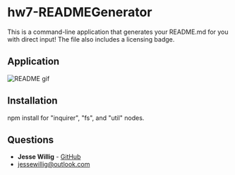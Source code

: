 # hw7-READMEGenerator

This is a command-line application that generates your README.md for you with direct input! The file also includes a licensing badge.

## Application

![README gif](./develop/images/README-demo.gif)

## Installation
npm install for "inquirer", "fs", and "util" nodes.

## Questions
* **Jesse Willig** - [GitHub](https://github.com/jessewillig)
* [jessewillig@outlook.com](mailto:jessewillig@outlook.com)